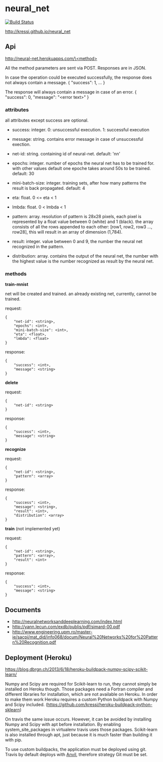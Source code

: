 # neural_net
<a href="https://travis-ci.org/kressi/neural_net"><img src="https://travis-ci.org/kressi/neural_net.svg?branch=master" alt="Build Status" /></a>

http://kressi.github.io/neural_net

## Api
[http://neural-net.herokuapps.com/\<method\>](http://neural-net.herokuapp.com/api)

All the method parameters are sent via POST. Responses are in JSON.

In case the operation could be executed successfully, the response does not always contain a message.
{ "success": 1, ... }

The response will always contain a message in case of an error.
{ "success": 0, "message": "\<error text\>" }


### attributes
all attributes except success are optional.

- success: integer. 0: unsuccessful execution. 1: successful execution
- message: string. contains error message in case of unsuccessful exection.

- net-id: string. containing id of neural-net. default: 'nn'
- epochs: integer. number of epochs the neural net has to be trained for. with other values default one epoche takes around 50s to be trained. default: 30
- mini-batch-size: integer. training sets, after how many patterns the result is back propagated. default: 4
- eta: float. 0 <= eta < 1
- lmbda: float. 0 < lmbda < 1
- pattern: array. resolution of pattern is 28x28 pixels, each pixel is represented by a float value between 0 (white) and 1 (black). the array consists of all the rows appended to each other: [row1, row2, row3 ..., row28], this will result in an array of dimension (1,784).
- result: integer. value between 0 and 9, the number the neural net recognized in the pattern.
- distribution: array. contains the output of the neural net, the number with the highest value is the number recognized as result by the neural net.



### methods

**train-mnist**

net will be created and trained. an already existing net, currently, cannot be trained.

request:
```
{
    "net-id": <string>,
    "epochs": <int>,
    "mini-batch-size": <int>,
    "eta": <float>,
    "lmbda": <float>
}
```

response:
```
{
    "success": <int>,
    "message": <string>
}
```

**delete**

request:
```
{
    "net-id": <string>
}
```

response:
```
{
    "success": <int>,
    "message": <string>
}
```

**recognize**

request:
```
{
    "net-id": <string>,
    "pattern": <array>
}
```

response:
```
{
    "success": <int>,
    "message": <string>,
    "result": <int>,
    "distribution": <array>
}
```

**train** (not implemented yet)

request:
```
{
    "net-id": <string>,
    "pattern": <array>,
    "result": <int>
}
```

response:
```
{
    "success": <int>,
    "message": <string>
}
```

## Documents
- http://neuralnetworksanddeeplearning.com/index.html
- http://yann.lecun.com/exdb/publis/pdf/simard-00.pdf
- http://www.engineering.upm.ro/master-ie/sacpi/mat_did/info068/docum/Neural%20Networks%20for%20Pattern%20Recognition.pdf

## Deployment (Heroku)
https://blog.dbrgn.ch/2013/6/18/heroku-buildpack-numpy-scipy-scikit-learn/

Numpy and Scipy are required for Scikit-learn to run, they cannot simply be installed on Heroku though. Those packages need a Fortran compiler and different libraries for installation, which are not available on Heroku. In order to make them work Heroku requires a custom Python buildpack with Numpy and Scipy included. (https://github.com/kressi/heroku-buildpack-python-sklearn)

On travis the same issue occurs. However, it can be avoided by installing Numpy and Scipy with apt before installation. By enabling system_site_packages in virtualenv travis uses those packages. Scikit-learn is also installed through apt, just because it is much faster than building it with pip.

To use custom buildpacks, the application must be deployed using git. Travis by default deploys with <a href="https://github.com/ddollar/anvil">Anvil</a>, therefore strategy Git must be set.

